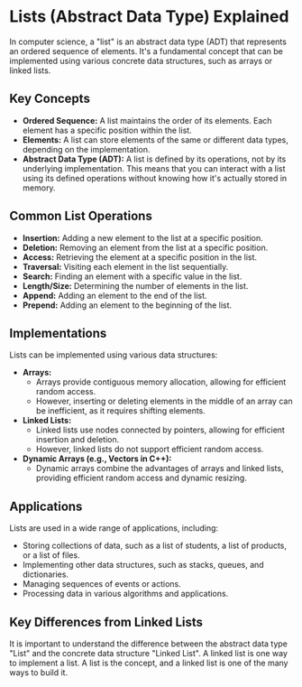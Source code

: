 # Lists (Abstract Data Type) Explained

In computer science, a "list" is an abstract data type (ADT) that represents an ordered sequence of elements. It's a fundamental concept that can be implemented using various concrete data structures, such as arrays or linked lists.

## Key Concepts

* **Ordered Sequence:** A list maintains the order of its elements. Each element has a specific position within the list.
* **Elements:** A list can store elements of the same or different data types, depending on the implementation.
* **Abstract Data Type (ADT):** A list is defined by its operations, not by its underlying implementation. This means that you can interact with a list using its defined operations without knowing how it's actually stored in memory.

## Common List Operations

* **Insertion:** Adding a new element to the list at a specific position.
* **Deletion:** Removing an element from the list at a specific position.
* **Access:** Retrieving the element at a specific position in the list.
* **Traversal:** Visiting each element in the list sequentially.
* **Search:** Finding an element with a specific value in the list.
* **Length/Size:** Determining the number of elements in the list.
* **Append:** Adding an element to the end of the list.
* **Prepend:** Adding an element to the beginning of the list.

## Implementations

Lists can be implemented using various data structures:

* **Arrays:**
    * Arrays provide contiguous memory allocation, allowing for efficient random access.
    * However, inserting or deleting elements in the middle of an array can be inefficient, as it requires shifting elements.
* **Linked Lists:**
    * Linked lists use nodes connected by pointers, allowing for efficient insertion and deletion.
    * However, linked lists do not support efficient random access.
* **Dynamic Arrays (e.g., Vectors in C++):**
    * Dynamic arrays combine the advantages of arrays and linked lists, providing efficient random access and dynamic resizing.

## Applications

Lists are used in a wide range of applications, including:

* Storing collections of data, such as a list of students, a list of products, or a list of files.
* Implementing other data structures, such as stacks, queues, and dictionaries.
* Managing sequences of events or actions.
* Processing data in various algorithms and applications.

## Key Differences from Linked Lists

It is important to understand the difference between the abstract data type "List" and the concrete data structure "Linked List". A linked list is one way to implement a list. A list is the concept, and a linked list is one of the many ways to build it.